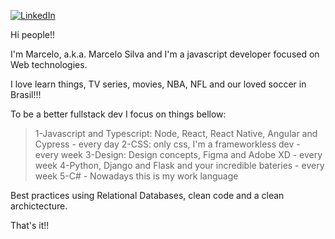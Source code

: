 [![LinkedIn][linkedin-shield]][linkedin-url]

Hi people!!

I'm Marcelo, a.k.a. Marcelo Silva and I'm a javascript developer focused on Web technologies.

I love learn things, TV series, movies, NBA, NFL and our loved soccer in Brasil!!!

To be a better fullstack dev I focus on things bellow:

> 1-Javascript and Typescript: Node, React, React Native, Angular and Cypress - every day
> 2-CSS: only css, I'm a frameworkless dev - every week
> 3-Design: Design concepts, Figma and Adobe XD - every week
> 4-Python, Django and Flask and your incredible bateries - every week
> 5-C# - Nowadays this is my work language

Best practices using Relational Databases, clean code and a clean archictecture.

That's it!!


[linkedin-shield]: https://img.shields.io/badge/-LinkedIn-black.svg?style=flat-square&logo=linkedin&colorB=555
[linkedin-url]: https://www.linkedin.com/in/marcelo-lopes-da-silva-2b831856/
